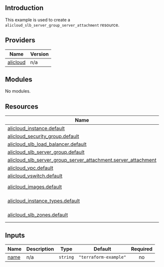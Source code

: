 ## Introduction

This example is used to create a `alicloud_slb_server_group_server_attachment` resource.

<!-- BEGIN_TF_DOCS -->
## Providers

| Name | Version |
|------|---------|
| <a name="provider_alicloud"></a> [alicloud](#provider\_alicloud) | n/a |

## Modules

No modules.

## Resources

| Name | Type |
|------|------|
| [alicloud_instance.default](https://registry.terraform.io/providers/aliyun/alicloud/latest/docs/resources/instance) | resource |
| [alicloud_security_group.default](https://registry.terraform.io/providers/aliyun/alicloud/latest/docs/resources/security_group) | resource |
| [alicloud_slb_load_balancer.default](https://registry.terraform.io/providers/aliyun/alicloud/latest/docs/resources/slb_load_balancer) | resource |
| [alicloud_slb_server_group.default](https://registry.terraform.io/providers/aliyun/alicloud/latest/docs/resources/slb_server_group) | resource |
| [alicloud_slb_server_group_server_attachment.server_attachment](https://registry.terraform.io/providers/aliyun/alicloud/latest/docs/resources/slb_server_group_server_attachment) | resource |
| [alicloud_vpc.default](https://registry.terraform.io/providers/aliyun/alicloud/latest/docs/resources/vpc) | resource |
| [alicloud_vswitch.default](https://registry.terraform.io/providers/aliyun/alicloud/latest/docs/resources/vswitch) | resource |
| [alicloud_images.default](https://registry.terraform.io/providers/aliyun/alicloud/latest/docs/data-sources/images) | data source |
| [alicloud_instance_types.default](https://registry.terraform.io/providers/aliyun/alicloud/latest/docs/data-sources/instance_types) | data source |
| [alicloud_slb_zones.default](https://registry.terraform.io/providers/aliyun/alicloud/latest/docs/data-sources/slb_zones) | data source |

## Inputs

| Name | Description | Type | Default | Required |
|------|-------------|------|---------|:--------:|
| <a name="input_name"></a> [name](#input\_name) | n/a | `string` | `"terraform-example"` | no |
<!-- END_TF_DOCS -->    
